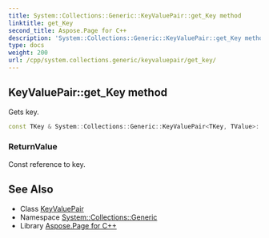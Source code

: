 ```yaml
---
title: System::Collections::Generic::KeyValuePair::get_Key method
linktitle: get_Key
second_title: Aspose.Page for C++
description: 'System::Collections::Generic::KeyValuePair::get_Key method. Gets key in C++.'
type: docs
weight: 200
url: /cpp/system.collections.generic/keyvaluepair/get_key/
---
```

## KeyValuePair::get_Key method


Gets key.

```cpp
const TKey & System::Collections::Generic::KeyValuePair<TKey, TValue>::get_Key() const
```


### ReturnValue

Const reference to key.

## See Also

* Class [KeyValuePair](../)
* Namespace [System::Collections::Generic](../../)
* Library [Aspose.Page for C++](../../../)
